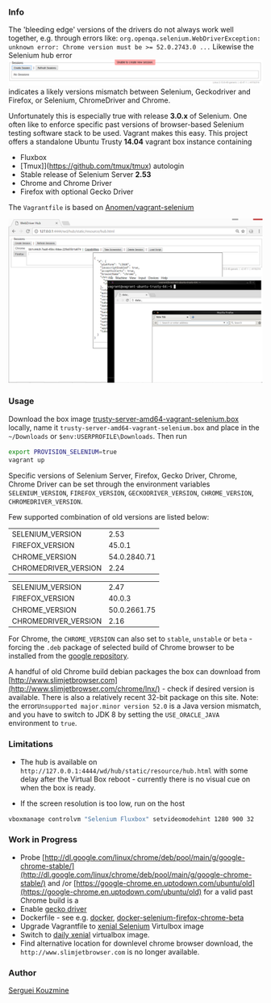 ### Info

The 'bleeding edge' versions of the drivers do not always work well together, e.g. through errors like:
`org.openqa.selenium.WebDriverException: unknown error: Chrome version must be >= 52.0.2743.0 ...`
Likewise the Selenium hub error
![box](https://github.com/sergueik/selenium-fluxbox/blob/master/screenshots/session_error.png)
indicates a likely versions mismatch between Selenium, Geckodriver and Firefox, or Selenium, ChromeDriver and Chrome.

Unfortunately this is especially true with release __3.0.x__  of Selenium.
One often like to enforce specific past versions of browser-based Selenium testing software stack to be used. 
Vagrant makes this easy.
This project offers a standalone Ubuntu Trusty __14.04__ vagrant box instance containing

 * Fluxbox
 * [Tmux]](https://github.com/tmux/tmux) autologin
 * Stable release of Selenium Server __2.53__
 * Chrome and Chrome Driver
 * Firefox with optional Gecko Driver

The `Vagrantfile` is based on [Anomen/vagrant-selenium](https://github.com/Anomen/vagrant-selenium/blob/master/script.sh)

![box](https://github.com/sergueik/selenium-fluxbox/blob/master/screenshots/box.png)

### Usage

Download the box image [trusty-server-amd64-vagrant-selenium.box](https://atlas.hashicorp.com/ubuntu/boxes/trusty64) locally, name it `trusty-server-amd64-vagrant-selenium.box` and place in the `~/Downloads` or `$env:USERPROFILE\Downloads`.
Then run
```bash
export PROVISION_SELENIUM=true
vagrant up
```
Specific versions of Selenium Server, Firefox, Gecko Driver, Chrome, Chrome Driver can be set through the environment variables
`SELENIUM_VERSION`, `FIREFOX_VERSION`, `GECKODRIVER_VERSION`, `CHROME_VERSION`, `CHROMEDRIVER_VERSION`.


Few supported  combination of old versions are listed below:

|                      |              |
|----------------------|--------------|
| SELENIUM_VERSION     | 2.53         |
| FIREFOX_VERSION      | 45.0.1       |
| CHROME_VERSION       | 54.0.2840.71 |
| CHROMEDRIVER_VERSION | 2.24         |

|                      |              |
|----------------------|--------------|
| SELENIUM_VERSION     | 2.47         |
| FIREFOX_VERSION      | 40.0.3       |
| CHROME_VERSION       | 50.0.2661.75 |
| CHROMEDRIVER_VERSION | 2.16         |


For Chrome, the `CHROME_VERSION` can also set to `stable`, `unstable` or `beta` - forcing the `.deb` package of selected build of Chrome browser to be installed from the
[google repository](https://www.google.com/linuxrepositories/).

A handful of old Chrome build debian packages the box can download from [http://www.slimjetbrowser.com](http://www.slimjetbrowser.com/chrome/lnx/) - check if desired version is available. There is also a relatively recent 32-bit package on this site.
Note:  the error`Unsupported major.minor version 52.0` is a Java version mismatch, and you have to switch to JDK 8 by setting the `USE_ORACLE_JAVA` environment to `true`.

### Limitations
  * The hub is available on `http://127.0.0.1:4444/wd/hub/static/resource/hub.html` with some delay after the Virtual Box reboot - currently there is no visual cue on when the box is ready.

  * If the screen resolution is too low, run on the host
```bash
vboxmanage controlvm "Selenium Fluxbox" setvideomodehint 1280 900 32
```

### Work in Progress
 * Probe [http://dl.google.com/linux/chrome/deb/pool/main/g/google-chrome-stable/](http://dl.google.com/linux/chrome/deb/pool/main/g/google-chrome-stable/) and /or [https://google-chrome.en.uptodown.com/ubuntu/old](https://google-chrome.en.uptodown.com/ubuntu/old) for a valid past Chrome build is a
 * Enable [gecko driver](https://developer.mozilla.org/en-US/docs/Mozilla/QA/Marionette/WebDriver)
 * Dockerfile - see e.g. [docker](https://github.com/elgalu/docker-selenium), [docker-selenium-firefox-chrome-beta](https://github.com/vvo/docker-selenium-firefox-chrome-beta)
 * Upgrade Vagrantfile to [xenial Selenium](https://atlas.hashicorp.com/Th33x1l3/boxes/vagrant-selenium/versions/0.2.1/providers/virtualbox.box) Virtulbox image
 * Switch to [daily xenial](https://cloud-images.ubuntu.com/xenial/current/xenial-server-cloudimg-amd64-vagrant.box) virtualbox image.
 * Find alternative location for downlevel chrome browser download, the `http://www.slimjetbrowser.com` is no longer available.

### Author
[Serguei Kouzmine](kouzmine_serguei@yahoo.com)
